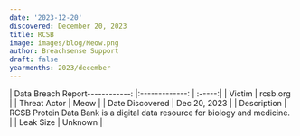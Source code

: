 ```yaml
---
date: '2023-12-20'
discovered: December 20, 2023
title: RCSB
image: images/blog/Meow.png
author: Breachsense Support
draft: false
yearmonths: 2023/december
---
```


| Data Breach Report------------:     |:-------------:    | :-----:|
| Victim      | rcsb.org      | 
| Threat Actor      | Meow      | 
| Date Discovered      | Dec 20, 2023      | 
| Description      | RCSB Protein Data Bank is a digital data resource for biology and medicine.      | 
| Leak Size      | Unknown      | 

